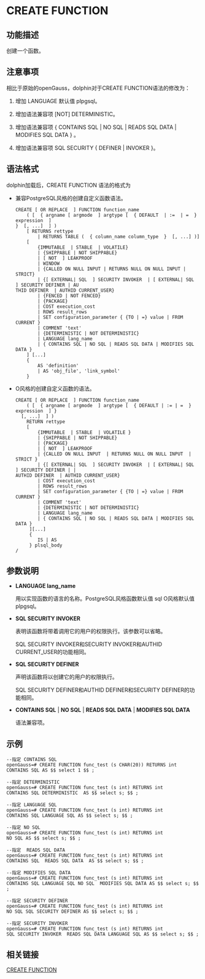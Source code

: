 # CREATE FUNCTION<a name="ZH-CN_TOPIC_0289900779"></a>

## 功能描述<a name="zh-cn_topic_0283136560_zh-cn_topic_0237122104_zh-cn_topic_0059778837_sd4b3500e6b35475aa19a15933fec5720"></a>

创建一个函数。

## 注意事项<a name="zh-cn_topic_0283136560_zh-cn_topic_0237122104_zh-cn_topic_0059778837_s4e29e167452e4cfda9adebadc939e3fd"></a>

相比于原始的openGauss，dolphin对于CREATE FUNCTION语法的修改为：

1. 增加 LANGUAGE 默认值 plpgsql。

2. 增加语法兼容项 [NOT] DETERMINISTIC。

3. 增加语法兼容项 { CONTAINS SQL | NO SQL | READS SQL DATA | MODIFIES SQL DATA } 。

4. 增加语法兼容项 SQL SECURITY { DEFINER | INVOKER }。

## 语法格式<a name="zh-cn_topic_0283136560_zh-cn_topic_0237122104_zh-cn_topic_0059778837_s7109c8eddfba4ea0b3cc85d39d0ab774"></a>

dolphin加载后，CREATE FUNCTION 语法的格式为

- 兼容PostgreSQL风格的创建自定义函数语法。

  ```
  CREATE [ OR REPLACE  ] FUNCTION function_name
      ( [  { argname [ argmode  ] argtype [  { DEFAULT  | :=  | =  } expression  ]
  }  [, ...]  ] )
      [ RETURNS rettype
          | RETURNS TABLE (  { column_name column_type  }  [, ...] )]
      [
          {IMMUTABLE  | STABLE  | VOLATILE}
          | {SHIPPABLE | NOT SHIPPABLE}
          | [ NOT  ] LEAKPROOF
          | WINDOW
          | {CALLED ON NULL INPUT | RETURNS NULL ON NULL INPUT | STRICT}
          | {[ EXTERNAL| SQL  ] SECURITY INVOKER  | [ EXTERNAL| SQL  ] SECURITY DEFINER | AU
  THID DEFINER  | AUTHID CURRENT_USER}
          | {FENCED | NOT FENCED}
          | {PACKAGE}
          | COST execution_cost
          | ROWS result_rows
          | SET configuration_parameter { {TO | =} value | FROM CURRENT }
          | COMMENT 'text'
          | {DETERMINISTIC | NOT DETERMINISTIC}
          | LANGUAGE lang_name
          | { CONTAINS SQL | NO SQL | READS SQL DATA | MODIFIES SQL DATA }
      ] [...]
      {
          AS 'definition'
          | AS 'obj_file', 'link_symbol'
      }

-   O风格的创建自定义函数的语法。

    ```
    CREATE [ OR REPLACE  ] FUNCTION function_name
        ( [  { argname [ argmode  ] argtype [  { DEFAULT | := | =  } expression  ] }
      [, ...]  ] )
        RETURN rettype
        [
            {IMMUTABLE  | STABLE  | VOLATILE }
            | {SHIPPABLE | NOT SHIPPABLE}
            | {PACKAGE}
            | [ NOT  ] LEAKPROOF
            | {CALLED ON NULL INPUT  | RETURNS NULL ON NULL INPUT  | STRICT }
            | {[ EXTERNAL| SQL  ] SECURITY INVOKER  | [ EXTERNAL| SQL  ] SECURITY DEFINER | |
    AUTHID DEFINER  | AUTHID CURRENT_USER}
            | COST execution_cost
            | ROWS result_rows
            | SET configuration_parameter { {TO | =} value | FROM CURRENT }
            | COMMENT 'text'
            | {DETERMINISTIC | NOT DETERMINISTIC}
            | LANGUAGE lang_name
            | { CONTAINS SQL | NO SQL | READS SQL DATA | MODIFIES SQL DATA }
         ][...]
         {
            IS | AS
         } plsql_body
    /

## 参数说明<a name="zh-cn_topic_0283136560_zh-cn_topic_0237122104_zh-cn_topic_0059778837_sd944ea321dde4635bf07b637385f13f9"></a>

-   **LANGUAGE  lang_name**

    用以实现函数的语言的名称。PostgreSQL风格函数默认值 sql O风格默认值 plpgsql。

- **SQL SECURITY INVOKER**

   表明该函数将带着调用它的用户的权限执行。该参数可以省略。

   SQL SECURITY INVOKER和SECURITY INVOKER和AUTHID CURRENT\_USER的功能相同。

- **SQL SECURITY DEFINER**

  声明该函数将以创建它的用户的权限执行。

  SQL SECURITY DEFINER和AUTHID DEFINER和SECURITY DEFINER的功能相同。

- **CONTAINS SQL** | **NO SQL** | **READS SQL DATA** | **MODIFIES SQL DATA**

  语法兼容项。

## 示例<a name="zh-cn_topic_0283136560_zh-cn_topic_0237122104_zh-cn_topic_0059778837_scc61c5d3cc3e48c1a1ef323652dda821"></a>

```
--指定 CONTAINS SQL
openGauss=# CREATE FUNCTION func_test (s CHAR(20)) RETURNS int
CONTAINS SQL AS $$ select 1 $$ ;

--指定 DETERMINISTIC
openGauss=# CREATE FUNCTION func_test (s int) RETURNS int
CONTAINS SQL DETERMINISTIC  AS $$ select s; $$ ;

--指定 LANGUAGE SQL
openGauss=# CREATE FUNCTION func_test (s int) RETURNS int
CONTAINS SQL LANGUAGE SQL AS $$ select s; $$ ;

--指定 NO SQL
openGauss=# CREATE FUNCTION func_test (s int) RETURNS int
NO SQL AS $$ select s; $$ ;

--指定  READS SQL DATA
openGauss=# CREATE FUNCTION func_test (s int) RETURNS int
CONTAINS SQL  READS SQL DATA  AS $$ select s; $$ ;

--指定 MODIFIES SQL DATA
openGauss=# CREATE FUNCTION func_test (s int) RETURNS int
CONTAINS SQL LANGUAGE SQL NO SQL  MODIFIES SQL DATA AS $$ select s; $$ ;

--指定 SECURITY DEFINER
openGauss=# CREATE FUNCTION func_test (s int) RETURNS int
NO SQL SQL SECURITY DEFINER AS $$ select s; $$ ;

--指定 SECURITY INVOKER
openGauss=# CREATE FUNCTION func_test (s int) RETURNS int
SQL SECURITY INVOKER  READS SQL DATA LANGUAGE SQL AS $$ select s; $$ ;
```



## 相关链接<a name="zh-cn_topic_0283136560_zh-cn_topic_0237122104_zh-cn_topic_0059778837_sfbe47252e2d24b638c428f7160f181ec"></a>

[CREATE FUNCTION](CREATE-FUNCTION.md)
